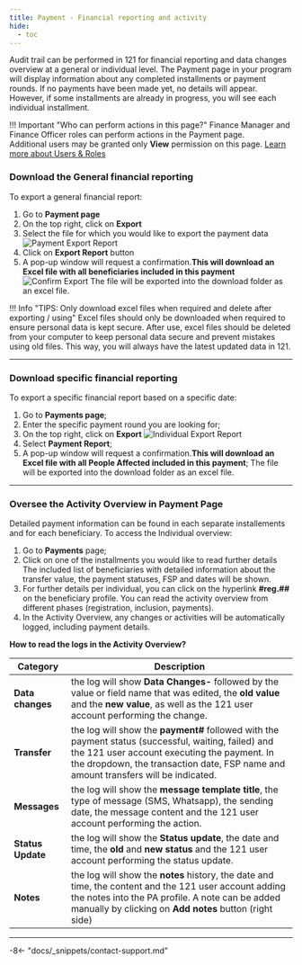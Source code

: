 ```yaml
---
title: Payment - Financial reporting and activity
hide:
  - toc
---
```


Audit trail can be performed in 121 for financial reporting and data changes overview at a general or individual level. The Payment page in your program will display information about any completed installments or payment rounds. If no payments have been made yet, no details will appear. However, if some installments are already in progress, you will see each individual installment.

!!! Important "Who can perform actions in this page?"
    Finance Manager and Finance Officer roles can perform actions in the Payment page.  
    Additional users may be granted only **View** permission on this page. [Learn more about Users & Roles](../users/users-roles-page.md)

### Download the General financial reporting

To export a general financial report:

1. Go to **Payment page**
2. On the top right, click on **Export**
3. Select the file for which you would like to export the payment data ![Payment Export Report](../assets/img/PaymentsPage.png)
4. Click on **Export Report** button
5. A pop-up window will request a confirmation.**This will download an Excel file with all beneficiaries included in this payment** ![Confirm Export](../assets/img/ApprovePaymentExport.png)
  The file will be exported into the download folder as an excel file.

!!! Info "TIPS: Only download excel files when required and delete after exporting / using"
    Excel files should only be downloaded when required to ensure personal data is kept secure. After use, excel files should be deleted from your computer to keep personal data secure and prevent mistakes using old files. This way, you will always have the latest updated data in 121.

---

### Download specific financial reporting

To export a specific financial report based on a specific date:

1. Go to **Payments page**;
2. Enter the specific payment round you are looking for;
3. On the top right, click on **Export** ![Individual Export Report](../assets/img/IndividualExportReport.png)
4. Select **Payment Report**;
5. A pop-up window will request a confirmation.**This will download an Excel file with all People Affected included in this payment**;
  The file will be exported into the download folder as an excel file.

---

### Oversee the Activity Overview in Payment Page

Detailed payment information can be found in each separate installements and for each beneficiary. To access the Individual overview:

1. Go to **Payments** page;
2. Click on one of the installments you would like to read further details
   The included list of beneficiaries with detailed information about the transfer value, the payment statuses, FSP and dates will be shown.
3. For further details per individual, you can click on the hyperlink **#reg.##** on the beneficiary profile. You can read the activity overview from different phases (registration, inclusion, payments).
4. In the Activity Overview, any changes or activities will be automatically logged, including payment details.

**How to read the logs in the Activity Overview?**

| Category | Description |
| ---- | ---- |
| **Data changes** | the log will show **Data Changes-** followed by the value or field name that was edited, the **old value** and the **new value**, as well as the 121 user account performing the change.|
| **Transfer** | the log will show the **payment#** followed with the payment status (successful, waiting, failed) and the 121 user account executing the payment. In the dropdown, the transaction date, FSP name and amount transfers will be indicated.|
| **Messages** | the log will show the **message template title**, the type of message (SMS, Whatsapp), the sending date, the message content and the 121 user account performing the action.|
| **Status Update** | the log will show the **Status update**, the date and time, the **old** and **new status** and the 121 user account performing the status update.|
|**Notes** | the log will show the **notes** history, the date and time, the content and the 121 user account adding the notes into the PA profile. A note can be added manually by clicking on **Add notes** button (right side)|

---

-8<- "docs/_snippets/contact-support.md"
